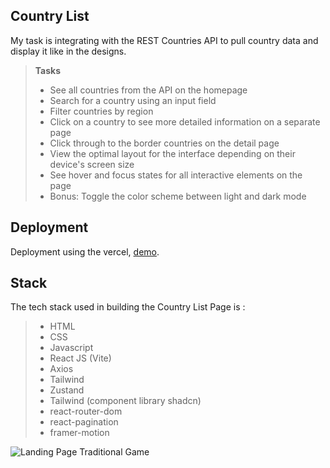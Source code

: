 ##  Country List

My task is integrating with the REST Countries API to pull country data and display it like in the designs.

> **Tasks**
> - See all countries from the API on the homepage
> - Search for a country using an input field
> - Filter countries by region
> - Click on a country to see more detailed information on a separate page
> - Click through to the border countries on the detail page
> - View the optimal layout for the interface depending on their device's screen size
> - See hover and focus states for all interactive elements on the page
> - Bonus: Toggle the color scheme between light and dark mode

## Deployment
Deployment using the vercel, [demo](https://assignment2muchamadsyarifulumam.vercel.app).

## Stack
The tech stack used in building the Country List Page is :
> - HTML
> - CSS
> - Javascript
> - React JS (Vite)
> - Axios
> - Tailwind
> - Zustand
> - Tailwind (component library shadcn)
> - react-router-dom
> - react-pagination
> - framer-motion

![Landing Page Traditional Game](https://i.ibb.co.com/mGt1Vwj/New-Project-2.jpg)
